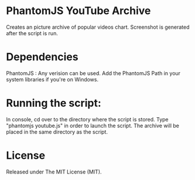 PhantomJS YouTube Archive
=========================

Creates an picture archive of popular videos chart.
Screenshot is generated after the script is run.

Dependencies
========================

PhantomJS : Any verision can be used. Add the PhantomJS Path in your system libraries if you're on  Windows.

Running the script:
========================

In console, cd over to the directory where the script is stored. Type "phantomjs youtube.js" in order to launch the script.
The archive will be placed in the same directory as the script. 

License
=========================

Released under The MIT License (MIT).
